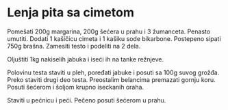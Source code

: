 Lenja pita sa cimetom
=====================

Pomešati 200g margarina, 200g šećera u prahu i 3 žumanceta. Penasto umutiti. Dodati 1 kašičicu cimeta i 1 kašiku sode bikarbone. Postepeno sipati 750g brašna. Zamesiti testo i podeliti na 2 dela.

Oljuštiti 1kg nakiselih jabuka i iseći ih na tanke režnjeve. 

Polovinu testa staviti u pleh, poređati jabuke i posuti sa 100g suvog grožđa. Preko staviti drugi deo testa. Preostalim belancima premazati gornju koru. Posuti šećerom i šoljom krupno iseckanih oraha. 

Staviti u pećnicu i peći. Pečeno posuti šećerom u prahu.